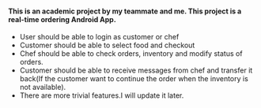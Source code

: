 #### This is an academic project by my teammate and me. This project is a real-time ordering Android App.
- User should be able to login as customer or chef
- Customer should be able to select food and checkout
- Chef should be able to check orders, inventory and modify status of orders.
- Customer should be able to receive messages from chef and transfer it back(If the customer want to continue the order when the inventory is not available).
- There are more trivial features.I will update it later.
